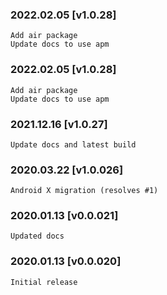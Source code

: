 ### 2022.02.05 [v1.0.28]

```
Add air package
Update docs to use apm
```

### 2022.02.05 [v1.0.28]

```
Add air package
Update docs to use apm
```

### 2021.12.16 [v1.0.27]

```
Update docs and latest build
```



### 2020.03.22 [v1.0.026]

```
Android X migration (resolves #1)
```


### 2020.01.13 [v0.0.021]

```
Updated docs
```


### 2020.01.13 [v0.0.020]

```
Initial release
```

